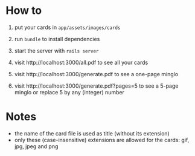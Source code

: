 # How to

1. put your cards in `app/assets/images/cards`

2. run `bundle` to install dependencies

3. start the server with `rails server`

4. visit http://localhost:3000/all.pdf to see all your cards

5. visit http://localhost:3000/generate.pdf to see a one-page minglo

6. visit http://localhost:3000/generate.pdf?pages=5 to see a 5-page minglo or replace 5 by any (integer) number

# Notes

- the name of the card file is used as title (without its extension)
- only these (case-insensitive) extensions are allowed for the cards: gif, jpg, jpeg and png
